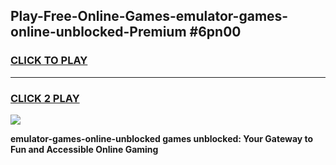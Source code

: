 
## Play-Free-Online-Games-emulator-games-online-unblocked-Premium #6pn00
<h3>
<a href="https://premium.freeplayer.one?title=emulator-games-online-unblocked&ref=8M">CLICK TO PLAY</a></h3>
<hr>

<h3>
<a href="https://premium.freeplayer.one?title=emulator-games-online-unblocked&ref=8M">CLICK 2 PLAY</a>
  
</h3>

<a href="https://premium.freeplayer.one?title=emulator-games-online-unblocked&ref=8M"><img src="https://clearcache.store/games.png"></a>


**emulator-games-online-unblocked games unblocked: Your Gateway to Fun and Accessible Online Gaming**
